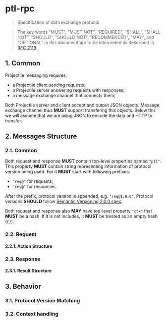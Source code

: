 # ptl-rpc

> Specification of data exchange protocol

> The key words "MUST", "MUST NOT", "REQUIRED", "SHALL", "SHALL
> NOT", "SHOULD", "SHOULD NOT", "RECOMMENDED",  "MAY", and
> "OPTIONAL" in this document are to be interpreted as described in
> [RFC 2119](https://www.ietf.org/rfc/rfc2119.txt).

## 1. Common

Projectile messaging requires:

- a Projectile client sending requests;
- a Projectile server answering requests with responses;
- a message exchange channel that connects them;

Both Projectile server and client accept and output JSON objects. Message
exchange channel thus **MUST** support transfering this objects. Below this we
will assume that we are using JSON to encode the data and HTTP to transfer.

## 2. Messages Structure

### 2.1. Common

Both request and response **MUST** contain top-level properties named `"ptl"`.
This property **MUST** contain string representing information of protocol
version being used. For it **MUST** start with following prefixes:

- `"req@"` for requests;
- `"res@"` for responses.

After the prefix, protocol version is appended, e.g. `"req@1.0.0"`. Protocol
versions **SHOULD** follow
[Semantic Versioning 2.0.0 spec](https://semver.org/spec/v2.0.0.html).

Both request and response also **MAY** have top-level property `"ctx"` that
**MUST** be a hash. If it is not includes, it **MUST** be treated as an empty
hash (`{}`).

### 2.2. Request

#### 2.2.1. Action Structure

### 2.3. Response

#### 2.3.1. Result Structure

## 3. Behavior

### 3.1. Protocol Version Matching

### 3.2. Context handling
